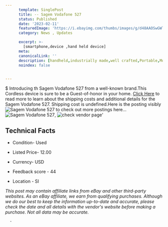 ```yaml
---
      template: SinglePost
      title: -- Sagem Vodafone 527
      status: Published
      date: '2023-02-11'
      featuredImage: 'https://i.ebayimg.com/thumbs/images/g/d48AAOSwGWliHj2K/s-l225.jpg'
      category: News , Updates

      excerpt: >-
        [smartphone,device ,hand held device]
      meta:
      canonicalLink: ''
      description: [handheld,industrially made,well crafted,Portable,Mobile,Compact,Convenient,Lightweight,Maneuverable,Man-portable,Miniature,Carriable,Hand-held,Light,Holdable,Transportable,Mobile device,Pocket-sized,On-the-go,Wireless,Cordless,Compact size,Convenient size, smartphone,device ,hand held device]
      noindex: false
      

---
```

$
      Introducing th Sagem Vodafone 527 from a well-known brand.This Cordless device  is sure to be a Guest-of-honor in your home. [Click Here](https://www.ebay.com/itm/284676493767?hash=item42480a91c7%3Ag%3Ad48AAOSwGWliHj2K&mkevt=1&mkcid=1&mkrid=711-53200-19255-0&campid=%253CePNCampaignId%253E&customid=%253CreferenceId%253E&toolid=10049) to read more to learn about the shipping costs and additional details for the Sagem Vodafone 527. Shipping cost is undefined.Here is the posting visibly ![Sagem Vodafone 527](https://i.ebayimg.com/thumbs/images/g/d48AAOSwGWliHj2K/s-l225.jpg) to check out more postings here... ![Sagem Vodafone 527](https://i.ebayimg.com/images/g/d48AAOSwGWliHj2K/s-l1600.jpg), ![check vendor page](https://origin-galleryplus.ebayimg.com/ws/web/284676493767_2_0_1/225x225.jpg,https://origin-galleryplus.ebayimg.com/ws/web/284676493767_3_0_1/225x225.jpg)'

      

 ## Technical Facts 



     
      

 - Condition- Used 


      

 - Listed Price- 12.00 


      

 - Currency- USD 


      

 - Feedback score - 44 


      

 - Location - SI 


      
      

 *_This post may contain affiliate links from eBay and other third-party websites. As an eBay affiliate, we earn from qualifying purchases. Although we do our best to keep the information up-to-date and accurate, please check the date and all details with the vendor's website before making a purchase. Not all data may be accurate._*




      -

